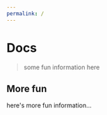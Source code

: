 ```yaml
---
permalink: /
---
```

# **Docs**
>some fun information here

## More fun
here's more fun information...

